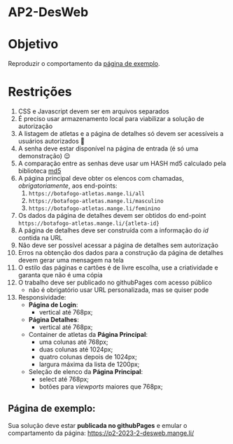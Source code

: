 # AP2-DesWeb

# Objetivo
Reproduzir o comportamento da [página de exemplo](#página-de-exemplo).

# Restrições
1. CSS e Javascript devem ser em arquivos separados
1. É preciso usar armazenamento local para viabilizar a solução de autorização
1. A listagem de atletas e a página de detalhes só devem ser acessíveis a usuários autorizados :eyes:
1. A senha deve estar disponível na página de entrada (é só uma demonstração) :relieved:
1. A comparação entre as senhas deve usar um HASH md5 calculado pela biblioteca [md5](https://pajhome.org.uk/crypt/md5/)
1. A página principal deve obter os elencos com chamadas, *obrigatoriamente*, aos end-points: 
   1. `https://botafogo-atletas.mange.li/all`
   1. `https://botafogo-atletas.mange.li/masculino`
   1. `https://botafogo-atletas.mange.li/feminino`
1. Os dados da página de detalhes devem ser obtidos do end-point `https://botafogo-atletas.mange.li/{atleta-id}`
1. A página de detalhes deve ser construída com a informação do *id* contida na URL
1. Não deve ser possível acessar a página de detalhes sem autorização
1. Erros na obtenção dos dados para a construção da página de detalhes devem gerar uma mensagem na tela 
1. O estilo das páginas e cartões é de livre escolha, use a criatividade e garanta que não é uma cópia
1. O trabalho deve ser publicado no githubPages com acesso público
   - não é obrigatório usar URL personalizada, mas se quiser pode
1. Responsividade:
   - **Página de Login**:
      - vertical até 768px;   
   - **Página Detalhes**:
      - vertical até 768px;
   - Container de atletas da **Página Principal**:
      - uma colunas até 768px;
      - duas colunas até 1024px;
      - quatro colunas depois de 1024px;
      - largura máxima da lista de 1200px;
   - Seleção de elenco da **Página Principal**:
      - select até 768px;
      - botões para _viewports_ maiores que 768px;
## Página de exemplo:
  Sua solução deve estar **publicada no githubPages** e emular o compartamento da página: https://p2-2023-2-desweb.mange.li/
